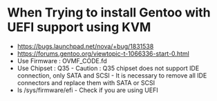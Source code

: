 # When Trying to install Gentoo with UEFI support using KVM
- https://bugs.launchpad.net/nova/+bug/1831538
- https://forums.gentoo.org/viewtopic-t-1066336-start-0.html
- Use Firmware : OVMF_CODE.fd
- Use Chipset : Q35
        - Caution : Q35 chipset does not support IDE connection, only SATA and SCSI
        - It is necessary to remove all IDE connectors and replace them with SATA or SCSI
- ls /sys/firmware/efi
        - Check if you are using UEFI